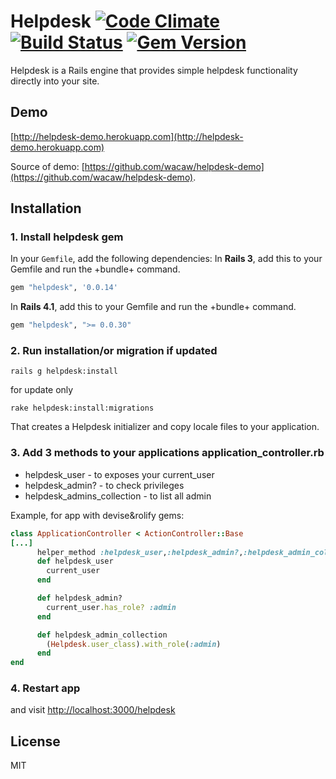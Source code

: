 # Helpdesk [![Code Climate](https://codeclimate.com/github/wacaw/helpdesk.png)](https://codeclimate.com/github/wacaw/helpdesk) [![Build Status](https://travis-ci.org/wacaw/helpdesk.svg?branch=master)](https://travis-ci.org/wacaw/helpdesk) [![Gem Version](https://badge.fury.io/rb/helpdesk.png)](http://badge.fury.io/rb/helpdesk)
Helpdesk is a Rails engine that provides simple helpdesk functionality directly into your site.



## <a name="demo"></a>Demo

[http://helpdesk-demo.herokuapp.com](http://helpdesk-demo.herokuapp.com)

Source of demo: [https://github.com/wacaw/helpdesk-demo](https://github.com/wacaw/helpdesk-demo).

## Installation
### 1. Install helpdesk gem
In your `Gemfile`, add the following dependencies:
In <b>Rails 3</b>, add this to your Gemfile and run the +bundle+ command.

```ruby
gem "helpdesk", '0.0.14'
```

In <b>Rails 4.1</b>, add this to your Gemfile and run the +bundle+ command.

```ruby
gem "helpdesk", ">= 0.0.30"
```
### 2. Run installation/or migration if updated

```
rails g helpdesk:install
```

for update only
```
rake helpdesk:install:migrations
```

That creates a Helpdesk initializer and copy locale files to your application.

### 3. Add 3 methods to your applications application_controller.rb
   * helpdesk_user - to exposes your current_user
   * helpdesk_admin? - to check privileges
   * helpdesk_admins_collection - to list all admin

Example, for app with devise&rolify gems:
```ruby
class ApplicationController < ActionController::Base
[...]
      helper_method :helpdesk_user,:helpdesk_admin?,:helpdesk_admin_collection
      def helpdesk_user
        current_user
      end

      def helpdesk_admin?
        current_user.has_role? :admin
      end

      def helpdesk_admin_collection
        (Helpdesk.user_class).with_role(:admin)
      end
end
```

### 4. Restart app
and visit [http://localhost:3000/helpdesk](http://localhost:3000/helpdesk)



License
-------

MIT

